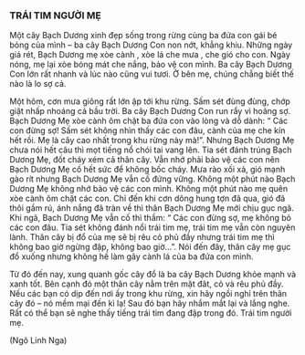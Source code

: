 ### TRÁI TIM NGƯỜI MẸ

Một cây Bạch Dương  xinh đẹp sống trong rừng cùng ba đứa con gái bé bỏng của mình – ba cây Bạch Dương Con non nớt, khẳng khiu. Những ngày giá rét, Bạch Dương mẹ xòe cành , xòe lá che mưa , che gió cho con. Ngày nóng, mẹ lại xòe bóng mát che nắng, bảo vệ con mình. Ba cây Bạch Dương Con lớn rất nhanh và lúc nào cũng vui tươi. Ở bên mẹ, chúng chẳng biết thế nào là lo sợ cả.

Một hôm, cơn mưa giông rất lớn ập tới khu rừng. Sấm sét đùng đùng, chớp giật nhấp nhoáng cả bầu trời. Ba cây Bạch Dương Con run rẩy vì hoảng sợ. Bạch Dương  Mẹ xòe cành ôm chặt ba đứa con vào lòng và dỗ dành: “ Các con đừng sợ! Sấm sét không nhìn thấy các con đâu, cành của mẹ che kín hết rồi. Mẹ là cây cao nhất trong khu rừng này mà!”. Nhưng Bạch Dương Mẹ chưa nói hết câu thì mọt tiếng nổ chói tai vang lên. Tia sét đánh trúng Bạch Dương Mẹ, đốt cháy xém cả thân cây. Vẫn nhớ phải bảo vệ các con nên Bạch Dương Mẹ cố hết sức để không bốc cháy. Mưa rào xối xả, gió mạnh gào rít nhưng Bạch Dương Mẹ vẫn cố đứng vững. Không một phút nào Bạch Dương Mẹ không nhớ bảo vệ các con mình. Không một phút nào mẹ quên xòe cành ôm chặt các con. Chỉ đến khi cơn dông hung tợn đã qua, gió đã thôi gầm rú, ánh nắng đã tràn về thì thân Bạch Dương Mẹ mới chịu gục ngã. Khi ngã, Bạch Dương Mẹ vẫn cố thì thầm: “ Các con đừng sợ, mẹ không bỏ các con đâu. Tia sét không đánh nổi trái tim mẹ, trái tim mẹ vẫn còn nguyên lành. Thân cây bị đổ của mẹ sẽ bị rêu cỏ phủ đầy nhưng trái tim mẹ thì không bao giờ ngừng đập, không bao giờ…”. Nói đến đây, thân cây mẹ gục đổ xuống nhưng không hề làm gãy cành lá của ba đứa con mình.

Từ đó đến nay, xung quanh gốc cây đổ là ba cây Bạch Dương khỏe mạnh và xanh tốt. Bên cạnh đó một thân cây nằm trên mặt đât, cỏ và rêu phủ đầy. Nếu các bạn có dịp đến nơi ấy trong khu rừng, xin hãy ngồi nghỉ trên thân cây đó – nó mềm mại đến kì lạ! Sau đó bạn hãy nhắm mắt lại và lắng nghe. Rất có thể bạn sẽ nghe thấy tiếng trái tim đang đập trong đó. Trái tim người mẹ.

(Ngô Linh Nga)